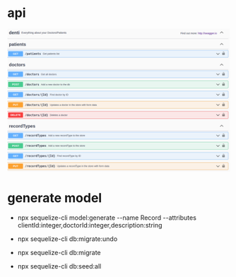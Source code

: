 # api
![Dashboard](https://raw.githubusercontent.com/kapit4n/denti-code-server/master/screenshots/swagger.png)


# generate model
- npx sequelize-cli model:generate --name Record --attributes clientId:integer,doctorId:integer,description:string

- npx sequelize-cli db:migrate:undo
- npx sequelize-cli db:migrate
- npx sequelize-cli db:seed:all
